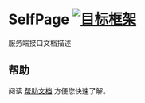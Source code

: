 # SelfPage [![目标框架](https://travis-ci.org/facebook/infer.svg?branch=master)](https://travis-ci.org/facebook/infer)

服务端接口文档描述

## 帮助
阅读 [帮助文档](./README.md) 方便您快速了解。
